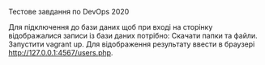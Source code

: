 Тестове завдання по DevOps 2020


Для підключення до бази даних щоб при вході  на сторінку відображалися записи із бази даних потрібно:
Скачати папки та файли.
Запустити vagrant up.
Для відображення результату ввести в браузері http://127.0.0.1:4567/users.php.
